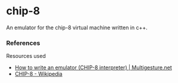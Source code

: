 # chip-8

An emulator for the chip-8 virtual machine written in c++.


### References
Resources used
 - [How to write an emulator (CHIP-8 interpreter) | Multigesture.net](http://www.multigesture.net/articles/how-to-write-an-emulator-chip-8-interpreter/)
 - [CHIP-8 - Wikipedia](https://en.wikipedia.org/wiki/CHIP-8)
